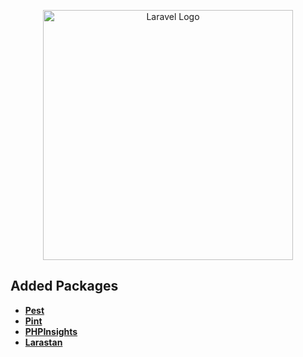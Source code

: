 <p align="center"><a href="https://laravel.com" target="_blank"><img src="https://raw.githubusercontent.com/laravel/art/master/logo-lockup/5%20SVG/2%20CMYK/1%20Full%20Color/laravel-logolockup-cmyk-red.svg" width="400" alt="Laravel Logo"></a></p>

## Added Packages

- **[Pest](https://pestphp.com/)**
- **[Pint](https://laravel.com/docs/9.x/pint)**
- **[PHPInsights](https://github.com/nunomaduro/phpinsights)**
- **[Larastan](https://github.com/nunomaduro/larastan)**
